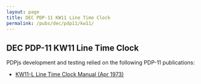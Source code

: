 ```yaml
---
layout: page
title: DEC PDP-11 KW11 Line Time Clock
permalink: /pubs/dec/pdp11/kw11/
---
```


DEC PDP-11 KW11 Line Time Clock
---

PDPjs development and testing relied on the following PDP-11 publications:

- [KW11-L Line Time Clock Manual (Apr 1973)](http://archive.pcjs.org/pubs/dec/pdp11/kw11/KW11L_Apr73.pdf)

